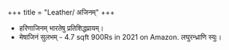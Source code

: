 +++
title = "Leather/ अजिनम्"
+++

- हरिणाजिनम् भारतेषु प्रतिशिद्धप्रायम्।
- मेषाजिनं सुलभम् - 4.7 sqft 900Rs in 2021 on Amazon. लघुरन्ध्राणि स्युः।

